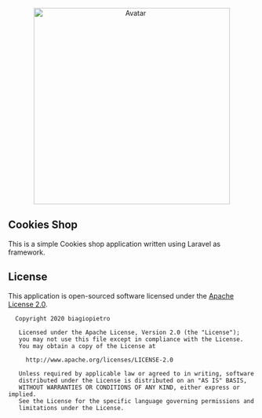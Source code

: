 <p align="center"><img src="https://images.unsplash.com/photo-1548848221-0c2e497ed557?ixlib=rb-1.2.1&ixid=eyJhcHBfaWQiOjEyMDd9&auto=format&fit=crop&w=750&q=80" width="400" alt="Avatar"></p>

## Cookies Shop
This is a simple Cookies shop application written using Laravel as framework.

## License
This application is open-sourced software licensed under the [Apache License 2.0](https://opensource.org/licenses/Apache-2.0).

```
  Copyright 2020 biagiopietro

   Licensed under the Apache License, Version 2.0 (the "License");
   you may not use this file except in compliance with the License.
   You may obtain a copy of the License at

     http://www.apache.org/licenses/LICENSE-2.0

   Unless required by applicable law or agreed to in writing, software
   distributed under the License is distributed on an "AS IS" BASIS,
   WITHOUT WARRANTIES OR CONDITIONS OF ANY KIND, either express or implied.
   See the License for the specific language governing permissions and
   limitations under the License.
```
